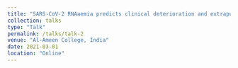 ```yaml
---
title: "SARS-CoV-2 RNAaemia predicts clinical deterioration and extrapulmonary complications from COVID-19."
collection: talks
type: "Talk"
permalink: /talks/talk-2
venue: "Al-Ameen College, India"
date: 2021-03-01
location: "Online"
---
```

